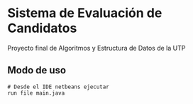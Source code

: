 # Sistema de Evaluación de Candidatos

Proyecto final de Algoritmos y Estructura de Datos de la UTP

## Modo de uso
```shell
# Desde el IDE netbeans ejecutar
run file main.java
```
